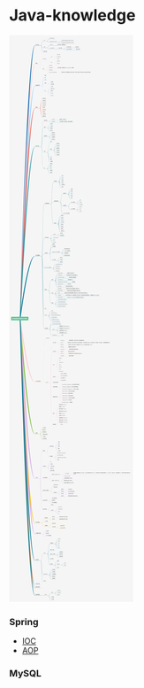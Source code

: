 # Java-knowledge
 ![Image text](https://github.com/linglongchen/Java-knowledge/blob/master/image/%E5%90%8E%E7%AB%AF%E7%9F%A5%E8%AF%86%E6%9E%B6%E6%9E%84.png)
 
 ### Spring
 - [IOC](https://blog.csdn.net/qq_40126996/article/details/105960719)
 - [AOP](https://blog.csdn.net/qq_40126996/article/details/105983312)
 
 ### MySQL
